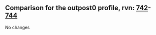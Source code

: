 ## Comparison for the outpost0 profile, rvn: [742](https://github.com/PRO100KatYT/FortniteProfileRevisions/tree/main/profiles/outpost0/742%20outpost0.json)-[744](https://github.com/PRO100KatYT/FortniteProfileRevisions/tree/main/profiles/outpost0/744%20outpost0.json)

No changes
